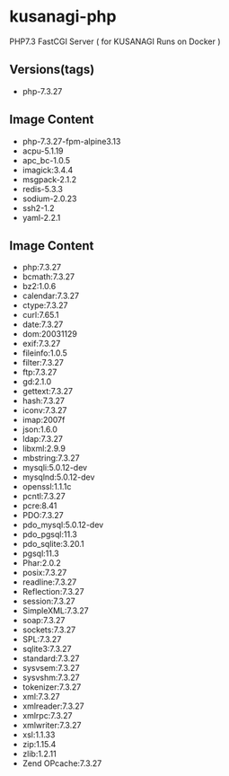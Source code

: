 # kusanagi-php
PHP7.3 FastCGI Server ( for KUSANAGI Runs on Docker )

## Versions(tags)
- php-7.3.27

## Image Content
- php-7.3.27-fpm-alpine3.13
- acpu-5.1.19
- apc_bc-1.0.5
- imagick:3.4.4
- msgpack-2.1.2
- redis-5.3.3
- sodium-2.0.23
- ssh2-1.2
- yaml-2.2.1

## Image Content
- php:7.3.27
- bcmath:7.3.27
- bz2:1.0.6
- calendar:7.3.27
- ctype:7.3.27
- curl:7.65.1
- date:7.3.27
- dom:20031129
- exif:7.3.27
- fileinfo:1.0.5
- filter:7.3.27
- ftp:7.3.27
- gd:2.1.0
- gettext:7.3.27
- hash:7.3.27
- iconv:7.3.27
- imap:2007f
- json:1.6.0
- ldap:7.3.27
- libxml:2.9.9
- mbstring:7.3.27
- mysqli:5.0.12-dev
- mysqlnd:5.0.12-dev
- openssl:1.1.1c
- pcntl:7.3.27
- pcre:8.41
- PDO:7.3.27
- pdo_mysql:5.0.12-dev
- pdo_pgsql:11.3
- pdo_sqlite:3.20.1
- pgsql:11.3
- Phar:2.0.2
- posix:7.3.27
- readline:7.3.27
- Reflection:7.3.27
- session:7.3.27
- SimpleXML:7.3.27
- soap:7.3.27
- sockets:7.3.27
- SPL:7.3.27
- sqlite3:7.3.27
- standard:7.3.27
- sysvsem:7.3.27
- sysvshm:7.3.27
- tokenizer:7.3.27
- xml:7.3.27
- xmlreader:7.3.27
- xmlrpc:7.3.27
- xmlwriter:7.3.27
- xsl:1.1.33
- zip:1.15.4
- zlib:1.2.11
- Zend OPcache:7.3.27

